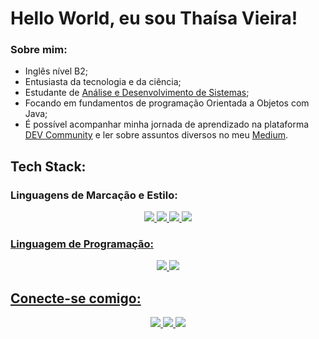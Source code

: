 #  Hello World, eu sou Thaísa Vieira!
### Sobre mim:
-  Inglês nível B2;
- Entusiasta da tecnologia e da ciência;
- Estudante de [Análise e Desenvolvimento de Sistemas](http://https://descomplica.com.br/blog/analise-desenvolvimento-de-sistemas-grade-curricular/ "Análise e Desenvolvimento de Sistemas");
- Focando em fundamentos de programação Orientada a Objetos com Java;
- É possível acompanhar minha jornada de aprendizado na plataforma [DEV Community](http://dev.to/thaisavieira "DEV Community") e ler sobre assuntos diversos no meu [Medium](http://medium.com/@thaisavieira.tech "Medium").

## Tech Stack:
### Linguagens de Marcação e Estilo:
<p align="center">
    <a href="#"><img src="https://img.shields.io/badge/Markdown-000000?style=for-the-badge&logo=markdown&logoColor=white"</a>
    <a href="#"><img src="https://img.shields.io/badge/HTML5-000?style=for-the-badge&logo=html5&logoColor=white"</a>
    <a href="#"><img src="https://img.shields.io/badge/CSS3-000?style=for-the-badge&logo=css3&logoColor=white"</a>
    <a href="#"><img src="https://img.shields.io/badge/Sass-000?style=for-the-badge&logo=sass&logoColor=white"</a>
</p>

### Linguagem de Programação:
<p align="center">
    <a href="#"><img src="https://img.shields.io/badge/Java-000?style=for-the-badge&logo=openjdk&logoColor=white"</a>
    <a href="#"><img src="https://img.shields.io/badge/JavaScript-000?style=for-the-badge&logo=javascript&logoColor=white"</a>
</p>

## Conecte-se comigo:
<p align="center">
    <a href="https://www.hackerrank.com/thaiCoelha"><img src="https://img.shields.io/badge/-Hackerrank-000?style=for-the-badge&logo=HackerRank&logoColor=white"</a>
    <a href="https://www.linkedin.com/in/thaisa-vieira/"><img src="https://img.shields.io/badge/linkedin-000?style=for-the-badge&logo=linkedin&logoColor=whit"</a>
    <a href="https://twitter.com/compiuter_thai"><img src="https://img.shields.io/badge/Twitter-000?style=for-the-badge&logo=Twitter&logoColor=white"</a>
</p>
